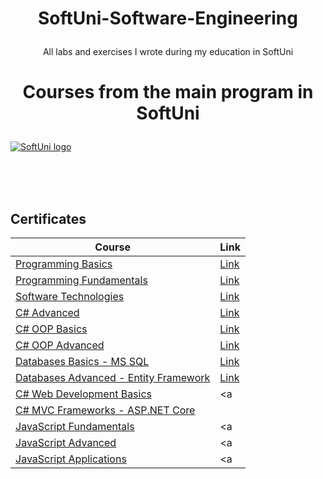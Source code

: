 # <p align="center"> SoftUni-Software-Engineering <p>
<p align="center">All labs and exercises I wrote during my education in SoftUni <p>

# <p align="center"> Courses from the main program in SoftUni <p>

<a href="https://softuni.bg/trainings/courses" rel="Courses">  ![SoftUni logo][logo] <a/>

[logo]: http://innovationstarterbox.bg/wp-content/uploads/2016/05/Softuni_logo_trasparent.png "Logo Title Text 2"

<br/>
<br/>
<br/>

<h2> Certificates </h2>

|**Course**|**Link**| 
|---|---|
|<a href="https://softuni.bg/trainings/1658/programming-basics-with-c-sharp-april-2017" > Programming Basics </a>   | <a href="https://softuni.bg/certificates/details/20812/9d235c49"> Link</a> |
|<a href="https://softuni.bg/trainings/1786/programming-fundamentals-january-2018"> Programming Fundamentals </a>| <a href="https://softuni.bg/certificates/details/54421/517916e7"> Link</a> |
|<a href="https://softuni.bg/trainings/1714/software-technologies-october-2017"> Software Technologies  </a> | <a href="https://softuni.bg/certificates/details/50778/b10e0859"> Link</a> |
|<a href="https://softuni.bg/trainings/1841/csharp-advanced-january-2018"> C# Advanced </a> | <a href="https://softuni.bg/certificates/details/51431/ad24dfe3"> Link</a> |
|<a href="https://softuni.bg/trainings/1842/csharp-oop-basics-february-2018"> C# OOP Basics </a> | <a href="https://softuni.bg/certificates/details/53621/790c0569"> Link</a> |
|<a href="https://softuni.bg/trainings/2085/csharp-oop-advanced-november-2018"> C# OOP Advanced</a> | <a href="https://softuni.bg/certificates/details/61773/4ff25f3e"> Link</a> |
|<a href="https://softuni.bg/trainings/1985/database-basics-mssql-may-2018"> Databases Basics - MS SQL </a> | <a href="https://softuni.bg/certificates/details/55509/6eb59dbe"> Link</a> |
|<a href="https://softuni.bg/trainings/1972/databases-advanced-entity-framework-june-2018"> Databases Advanced - Entity Framework </a> | <a href="https://softuni.bg/certificates/details/57788/0b6c9184"> Link</a> |
|<a href="https://softuni.bg/trainings/2086/csharp-web-development-basics-september-2018"> C# Web Development Basics </a> | <a 
|<a href="https://softuni.bg/trainings/2197/csharp-mvc-frameworks-asp-net-core-november-2018"> C# MVC Frameworks - ASP.NET Core </a> | 
|<a href="https://softuni.bg/trainings/2247/js-fundamentals-january-2019"> JavaScript Fundamentals </a> | <a 
|<a href="https://softuni.bg/trainings/2248/js-advanced-february-2019"> JavaScript Advanced </a> | <a 
|<a href="https://softuni.bg/trainings/2249/js-applications-march-2019"> JavaScript Applications </a> | <a 

